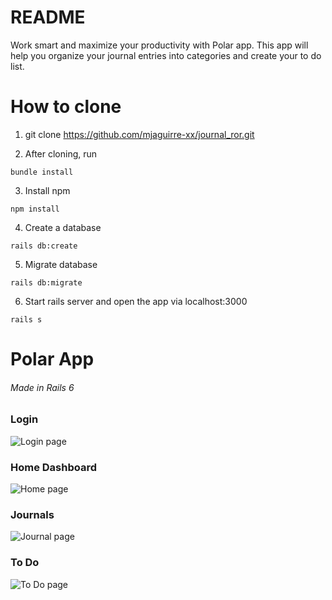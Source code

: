 # README

Work smart and maximize your productivity with Polar app. This app will help you organize your journal entries into categories and create your to do list.

# How to clone
1. git clone https://github.com/mjaguirre-xx/journal_ror.git

2. After cloning, run 
```
bundle install
```

3. Install npm
```
npm install
```

4. Create a database
```
rails db:create
```

5. Migrate database
```
rails db:migrate
```

6. Start rails server and open the app via localhost:3000
```
rails s
```

# Polar App
###### Made in Rails 6
### Login
![Login page](/assets/images/login.png)

### Home Dashboard
![Home page](/assets/images/home.png)

### Journals
![Journal page](/assets/images/journal.png)

### To Do
![To Do page](/assets/images/todo.png)



